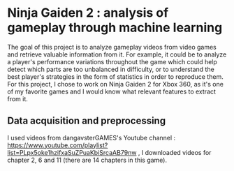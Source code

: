 # Ninja Gaiden 2 : analysis of gameplay through machine learning

The goal of this project is to analyze gameplay videos from video games and retrieve valuable information from it. For example, it could be to analyze a player's performance variations throughout the game which could help detect which parts are too unbalanced in difficulty, or to understand the best player's strategies in the form of statistics in order to reproduce them. For this project, I chose to work on Ninja Gaiden 2 for Xbox 360, as it's one of my favorite games and I would know what relevant features to extract from it.

## Data acquisition and preprocessing

I used videos from dangavsterGAMES's Youtube channel : https://www.youtube.com/playlist?list=PLpx5oke1hzifxaSuZPuaKbiSrcaAB79nw , I downloaded videos for chapter 2, 6 and 11 (there are 14 chapters in this game).

